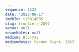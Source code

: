 ```yaml
---
sequence: 1522
date: '2023-08-17'
imdbId: tt0814685
slug: frontiers-2007
venue: null
venueNotes: null
medium: Blu-ray
mediumNotes: Second Sight, 2023
---
```


